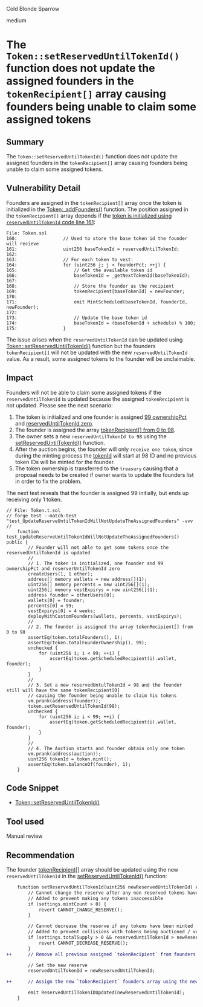 Cold Blonde Sparrow

medium

# The `Token::setReservedUntilTokenId()` function does not update the assigned founders in the `tokenRecipient[]` array causing founders being unable to claim some assigned tokens

## Summary

The `Token::setReservedUntilTokenId()` function does not update the assigned founders in the `tokenRecipient[]` array causing founders being unable to claim some assigned tokens.

## Vulnerability Detail

Founders are assigned in the `tokenRecipient[]` array once the token is initialized in the [Token:_addFounders()](https://github.com/sherlock-audit/2023-09-nounsbuilder/blob/main/nouns-protocol/src/token/Token.sol#L120) function. The position assigned in the `tokenRecipient[]` array depends if the [token is initialized using `reservedUntilTokenId` code line 161](https://github.com/sherlock-audit/2023-09-nounsbuilder/blob/main/nouns-protocol/src/token/Token.sol#L161C39-L161C59):

```solidity
File: Token.sol
160:                 // Used to store the base token id the founder will recieve
161:                 uint256 baseTokenId = reservedUntilTokenId;
162: 
163:                 // For each token to vest:
164:                 for (uint256 j; j < founderPct; ++j) {
165:                     // Get the available token id
166:                     baseTokenId = _getNextTokenId(baseTokenId);
167: 
168:                     // Store the founder as the recipient
169:                     tokenRecipient[baseTokenId] = newFounder;
170: 
171:                     emit MintScheduled(baseTokenId, founderId, newFounder);
172: 
173:                     // Update the base token id
174:                     baseTokenId = (baseTokenId + schedule) % 100;
175:                 }
```

The issue arises when the `reservedUntilTokenId` can be updated using [Token::setReservedUntilTokenId()](https://github.com/sherlock-audit/2023-09-nounsbuilder/blob/main/nouns-protocol/src/token/Token.sol#L486) function but the founders `tokenRecipient[]` will not be updated with the new `reservedUntilTokenId` value. As a result, some assigned tokens to the founder will be unclaimable.

## Impact

Founders will not be able to claim some assigned tokens if the `reservedUntilTokenId` is updated because the assigned `tokenRecipient` is not updated. Please see the next scenario:

1. The token is initialized and one founder is assigned [99 ownershipPct](https://github.com/sherlock-audit/2023-09-nounsbuilder/blob/main/nouns-protocol/src/token/Token.sol#L130) and [reservedUntilTokenId zero](https://github.com/sherlock-audit/2023-09-nounsbuilder/blob/main/nouns-protocol/src/token/Token.sol#L161).
2. The founder is assigned the array [tokenRecipient[] from 0 to 98](https://github.com/sherlock-audit/2023-09-nounsbuilder/blob/main/nouns-protocol/src/token/Token.sol#L169C21-L169C35).
3. The owner sets a new `reservedUntilTokenId to 98` using the [setReservedUntilTokenId()](https://github.com/sherlock-audit/2023-09-nounsbuilder/blob/main/nouns-protocol/src/token/Token.sol#L486) function.
4. After the auction begins, the founder will only `receive one token`, since during the minting process the [tokenId](https://github.com/sherlock-audit/2023-09-nounsbuilder/blob/main/nouns-protocol/src/token/Token.sol#L235) will start at 98 ID and no previous token IDs will be minted for the founder.
5. The token ownership is transferred to the `treasury` causing that a proposal needs to be created if owner wants to update the founders list in order to fix the problem.

The next test reveals that the founder is assigned 99 initially, but ends up receiving only 1 token.

```solidity
// File: Token.t.sol
// forge test --match-test "test_UpdateReserveUntilTokenIdWillNotUpdateTheAssignedFounders" -vvv
//
    function test_UpdateReserveUntilTokenIdWillNotUpdateTheAssignedFounders() public {
        // Founder will not able to get some tokens once the reservedUntilTokenId is updated
        //
        // 1. The token is initialized, one founder and 99 ownershipPct and reserverUntilTokenId zero
        createUsers(1, 1 ether);
        address[] memory wallets = new address[](1);
        uint256[] memory percents = new uint256[](1);
        uint256[] memory vestExpirys = new uint256[](1);
        address founder = otherUsers[0];
        wallets[0] = founder;
        percents[0] = 99;
        vestExpirys[0] = 4 weeks;
        deployWithCustomFounders(wallets, percents, vestExpirys);
        //
        // 2. The founder is assigned the array tokenRecipient[] from 0 to 98
        assertEq(token.totalFounders(), 1);
        assertEq(token.totalFounderOwnership(), 99);
        unchecked {
            for (uint256 i; i < 99; ++i) {
                assertEq(token.getScheduledRecipient(i).wallet, founder);
            }
        }
        //
        // 3. Set a new reservedUntulTokenId = 98 and the founder still will have the same tokenRecipient[0]
        // causing the founder being unable to claim his tokens
        vm.prank(address(founder));
        token.setReservedUntilTokenId(98);
        unchecked {
            for (uint256 i; i < 99; ++i) {
                assertEq(token.getScheduledRecipient(i).wallet, founder);
            }
        }
        //
        // 4. The Auction starts and founder obtain only one token
        vm.prank(address(auction));
        uint256 tokenId = token.mint();
        assertEq(token.balanceOf(founder), 1);
    }
```

## Code Snippet

- [Token::setReservedUntilTokenId()](https://github.com/sherlock-audit/2023-09-nounsbuilder/blob/main/nouns-protocol/src/token/Token.sol#L486)

## Tool used

Manual review

## Recommendation

The founder [tokenRecipient[]](https://github.com/sherlock-audit/2023-09-nounsbuilder/blob/main/nouns-protocol/src/token/Token.sol#L169) array should be updated using the new `reservedUntilTokenId` in the [setReservedUntilTokenId()](https://github.com/sherlock-audit/2023-09-nounsbuilder/blob/main/nouns-protocol/src/token/Token.sol#L486) function:


```diff
    function setReservedUntilTokenId(uint256 newReservedUntilTokenId) external onlyOwner {
        // Cannot change the reserve after any non reserved tokens have been minted
        // Added to prevent making any tokens inaccessible
        if (settings.mintCount > 0) {
            revert CANNOT_CHANGE_RESERVE();
        }

        // Cannot decrease the reserve if any tokens have been minted
        // Added to prevent collisions with tokens being auctioned / vested
        if (settings.totalSupply > 0 && reservedUntilTokenId > newReservedUntilTokenId) {
            revert CANNOT_DECREASE_RESERVE();
        }
++      // Remove all previous assigned `tokenRecipient` from founders

        // Set the new reserve
        reservedUntilTokenId = newReservedUntilTokenId;

++      // Assign the new `tokenRecipient` founders array using the new reservedUntilTokenId

        emit ReservedUntilTokenIDUpdated(newReservedUntilTokenId);
    }
```
